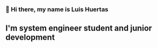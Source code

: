 ### 👋 Hi there, my name is Luis Huertas  

## I'm system engineer student and junior development 


